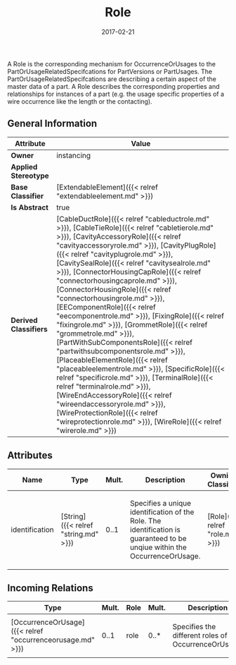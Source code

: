 ﻿---
title: Role
toc: false
type: specs
date: "2017-02-21"
draft: false
specification: VEC
version: 1.1.3
documentType: "Recommendation"
elementType: Class
classes:
  - Role
menu_name: vec-1.1.3
---
<p> A Role is the corresponding mechanism for OccurrenceOrUsages to the PartOrUsageRelatedSpecifcations for PartVersions or PartUsages. The PartOrUsageRelatedSpecifcations are describing a certain aspect of the master data of a part. A Role describes the corresponding properties and relationships for instances of a part (e.g. the usage specific properties of a wire occurrence like the length or the contacting).      </p>

## General Information

| Attribute               | Value |
|-------------------------|-------|
| **Owner**               | instancing |
| **Applied Stereotype**  |   |
| **Base Classifier**     | [ExtendableElement]({{< relref "extendableelement.md" >}})<br/>  |
| **Is Abstract**         | true |
| **Derived Classifiers** | [CableDuctRole]({{< relref "cableductrole.md" >}}), [CableTieRole]({{< relref "cabletierole.md" >}}), [CavityAccessoryRole]({{< relref "cavityaccessoryrole.md" >}}), [CavityPlugRole]({{< relref "cavityplugrole.md" >}}), [CavitySealRole]({{< relref "cavitysealrole.md" >}}), [ConnectorHousingCapRole]({{< relref "connectorhousingcaprole.md" >}}), [ConnectorHousingRole]({{< relref "connectorhousingrole.md" >}}), [EEComponentRole]({{< relref "eecomponentrole.md" >}}), [FixingRole]({{< relref "fixingrole.md" >}}), [GrommetRole]({{< relref "grommetrole.md" >}}), [PartWithSubComponentsRole]({{< relref "partwithsubcomponentsrole.md" >}}), [PlaceableElementRole]({{< relref "placeableelementrole.md" >}}), [SpecificRole]({{< relref "specificrole.md" >}}), [TerminalRole]({{< relref "terminalrole.md" >}}), [WireEndAccessoryRole]({{< relref "wireendaccessoryrole.md" >}}), [WireProtectionRole]({{< relref "wireprotectionrole.md" >}}), [WireRole]({{< relref "wirerole.md" >}}) |

## Attributes
|  Name  |  Type  |  Mult.  |  Description  |  Owning Classifier  |
|--------|--------|---------|---------------|--------------|
|identification | [String]({{< relref "string.md" >}}) | 0..1 | <p>Specifies a unique identification of the Role. The identification is guaranteed to be unqiue within the OccurrenceOrUsage. </p> | [Role]({{< relref "role.md" >}}) |

##  Incoming Relations
|    Type  |   Mult.  |   Role    |   Mult.   |   Description  |
|----------|----------|-----------|-----------|----------------|
| [OccurrenceOrUsage]({{< relref "occurrenceorusage.md" >}}) | 0..1 | role | 0..* | <p> Specifies the different roles of the OccurrenceOrUsage.      </p> |
